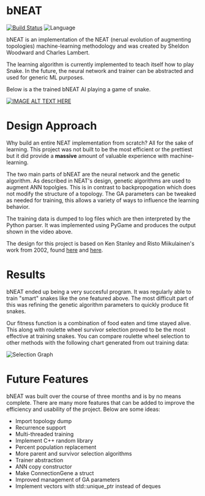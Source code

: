 # bNEAT
[![Build Status](https://travis-ci.org/sheldonkwoodward/bNEAT.svg?branch=master)](https://travis-ci.org/sheldonkwoodward/bNEAT)
![Language](https://img.shields.io/badge/language-C%2B%2B17-orange.svg)

bNEAT is an implementation of the NEAT (nerual evolution of augmenting topologies) machine-learning methodology and was created by Sheldon Woodward and Charles Lambert. 

The learning algorithm is currently implemented to teach itself how to play Snake. In the future, the neural network and trainer can be abstracted and used for generic ML purposes.

Below is a the trained bNEAT AI playing a game of snake. 

[![IMAGE ALT TEXT HERE](https://img.youtube.com/vi/S4cb9tJu4vs/0.jpg)](https://www.youtube.com/watch?v=S4cb9tJu4vs)

# Design Approach
Why build an entire NEAT implementation from scratch? All for the sake of learning. This project was not built to be the most efficient or the prettiest but it did provide a **massive** amount of valuable experience with machine-learning.

The two main parts of bNEAT are the neural network and the genetic algorithm. As described in NEAT's design, genetic algorithms are used to augment ANN topolgies. This is in contrast to backpropogation which does not modify the structure of a topology. The GA parameters can be tweaked as needed for training, this allows a variety of ways to influence the learning behavior.

The training data is dumped to log files which are then interpreted by the Python parser. It was implemented using PyGame and produces the output shown in the video above.

The design for this project is based on Ken Stanley and Risto Miikulainen's work from
2002, found [here](http://nn.cs.utexas.edu/downloads/papers/stanley.gecco02_1.pdf) and [here](http://nn.cs.utexas.edu/downloads/papers/stanley.ec02.pdf).

# Results
bNEAT ended up being a very succesful program. It was regularly able to train "smart" snakes like the one featured above. The most difficult part of this was refining the genetic algorithm parameters to quickly produce fit snakes.

Our fitness function is a combination of food eaten and time stayed alive. This along with roulette wheel survivor selection proved to be the most effective at training snakes. You can compare roulette wheel selection to other methods with the following chart generated from out training data:

![Selection Graph](https://i.imgur.com/Wb55DFw.png)

# Future Features
bNEAT was built over the course of three months and is by no means complete. There are many more features that can be added to improve the efficiency and usability of the project. Below are some ideas:

- Import topology dump
- Recurrence support
- Multi-threaded training
- Implement C++ random library
- Percent population replacement
- More parent and survivor selection algorithms
- Trainer abstraction
- ANN copy constructor
- Make ConnectionGene a struct
- Improved management of GA parameters
- Implement vectors with std::unique_ptr instead of deques
